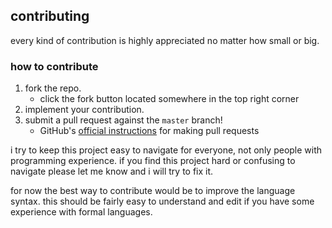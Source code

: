## contributing

every kind of contribution is highly appreciated no matter how small or big.

### how to contribute

1. fork the repo.
   * click the fork button located somewhere in the top right corner
2. implement your contribution.
3. submit a pull request against the `master` branch!
   * GitHub's [official instructions](https://docs.github.com/en/pull-requests/collaborating-with-pull-requests/proposing-changes-to-your-work-with-pull-requests/creating-a-pull-request) for making pull requests

i try to keep this project easy to navigate for everyone, not only people
with programming experience. if you find this project hard or confusing to
navigate please let me know and i will try to fix it.

for now the best way to contribute would be to improve the language syntax. this should
be fairly easy to understand and edit if you have some experience with formal languages.
